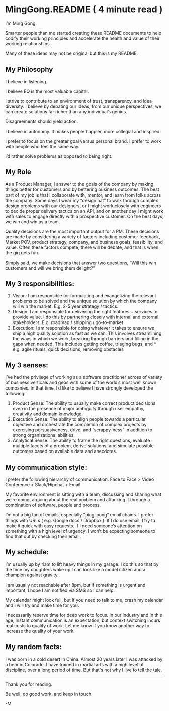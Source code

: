 # MingGong.README ( 4 minute read )

I’m Ming Gong. 

Smarter people than me started creating these README documents to help codify their working principles and accelerate the health and value of their working relationships. 

Many of these ideas may not be original but this is my README. 
 
 
## My Philosophy
I believe in listening.

I believe EQ is the most valuable capital. 

I strive to contribute to an environment of trust, transparency, and idea diversity. I believe by debating our ideas, from our unique perspectives, we can create solutions far richer than any individual’s genius. 

Disagreements should yield action.

I believe in autonomy. It makes people happier, more collegial and inspired. 

I prefer to focus on the greater goal versus personal brand. I prefer to work with people who feel the same way. 

I’d rather solve problems as opposed to being right.


## My Role
As a Product Manager, I answer to the goals of the company by making things better for customers and by bettering business outcomes. The best part of my job is that I collaborate with, mentor, and learn from folks across the company. Some days I wear my “design hat” to walk through complex design problems with our designers, or I might work closely with engineers to decide proper delivery tactics on an API, and on another day I might work with sales to engage directly with a prospective customer. On the best days, we win and win as a team. 

Quality decisions are the most important output for a PM. These decisions are made by considering a variety of factors including customer feedback, Market POV, product strategy, company, and business goals, feasibility, and value. Often these factors compete, there will be debate, and that is when the gig gets fun. 
 
Simply said, we make decisions that answer two questions, “Will this win customers and will we bring them delight?”
 
## My 3 responsibilities: 
1. Vision:  I am responsible for formulating and evangelizing the relevant problems to be solved and the unique solution by which the company will win the market.  E.g. 2-5 year strategy / tactics.
2. Design:  I am responsible for delivering the right features + services to provide value.  I do this by partnering closely with internal and external stakeholders.  E.g. roadmap / shipping / go-to-market
3. Execution:  I am responsible for doing whatever it takes to ensure we ship a high quality solution as fast as we can.  This involves streamlining the ways in which we work, breaking through barriers and filling in the gaps when needed.   This includes getting coffee, triaging bugs, and *  e.g. agile rituals, quick decisions, removing obstacles
 
## My 3 senses:
I’ve had the privilege of working as a software practitioner across of variety of business verticals and geos with some of the world’s most well known companies.  In that time, I’d like to believe I have strongly developed the following:  

1. Product Sense:  The ability to usually make correct product decisions even in the presence of major ambiguity through user empathy, creativity and domain knowledge. 
2. Execution Sense:  The ability to align people towards a particular objective and orchestrate the completion of complex projects by exercising persuasiveness, drive, and “scrappy-ness” in addition to strong organizational abilities.  
3. Analytical Sense:  The ability to frame the right questions, evaluate multiple facets of a problem, derive solutions, and simulate possible outcomes based on available data and anecdotes. 
 
## My communication style:  
I prefer the following hierarchy of communication:  Face to Face > Video Conference > Slack/Hipchat > Email 

My favorite environment is sitting with a team, discussing and sharing what we’re doing, arguing about the real problem and attacking it through a combination of software, people and process.

I’m not a big fan of emails, especially “ping-pong” email chains. I prefer things with URLs ( e.g. Google docs / Dropbox ). If I do use email, I try to make it quick with easy requests.   If I need someone’s attention on something with a high level of urgency, I won’t be expecting someone to find that out by checking their email.
 
## My schedule:    
I’m usually up by 4am to lift heavy things in my garage. I do this so that by the time my daughters wake up I can look like a model citizen and a champion against gravity. 

I am usually not reachable after 8pm, but if something is urgent and important, I hope I am notified via SMS so I can help. 

My calendar might look full, but if you need to talk to me, crash my calendar and I will try and make time for you. 

I necessarily reserve time for deep work to focus. In our industry and in this age, instant communication is an expectation, but context switching incurs real costs to quality of work. Let me know if you know another way to increase the quality of your work.


## My random facts: 
I was born in a cold desert in China. Almost 20 years later I was attacked by a bear in Colorado. I have trained in martial arts with a high level of discipline, over a long period of time. But that's not why I live to tell the tale. 

---

Thank you for reading. 

Be well, do good work, and keep in touch.

-M
 
